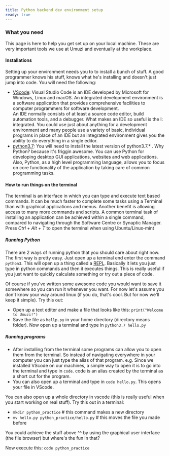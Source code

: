 ```yaml
---
title: Python backend dev environment setup
ready: true
---
```


### What you need

This page is here to help you get set up on your local machine. These are very important tools we use at Umuzi and eventually at the workplace.

#### Installations

Setting up your environment needs you to to install a bunch of stuff. A good programmer knows his stuff, knows what he's installing and doesn't just jump into code. You will need the following:

- [VScode](https://code.visualstudio.com/docs/setup/linux): Visual Studio Code is an IDE developed by Microsoft for Windows, Linux and macOS. An integrated development environment is a software application that provides comprehensive facilities to computer programmers for software development.</br>
An IDE normally consists of at least a source code editor, build automation tools, and a debugger. What makes an IDE so useful is the I: integrated. You could use just about anything for a development environment and many people use a variety of basic, individual programs in place of an IDE but an integrated environment gives you the ability to do everything in a single editor.  
- [python3.7](https://linuxize.com/post/how-to-install-pip-on-ubuntu-18.04/): You will need to install the latest version of python3.7.* . Why Python? because it's friggin awesome. You can use Python for developing desktop GUI applications, websites and web applications. Also, Python, as a high level programming language, allows you to focus on core functionality of the application by taking care of common programming tasks.


#### How to run things on the terminal

The terminal is an interface in which you can type and execute text based commands. It can be much faster to complete some tasks using a Terminal than with graphical applications and menus. Another benefit is allowing access to many more commands and scripts. A common terminal task of installing an application can be achieved within a single command, compared to navigating through the Software Centre or Synaptic Manager. Press *Ctrl + Alt + T* to open the terminal when using Ubuntu/Linux-mint

##### Running Python

There are 2 ways of running python that you should care about right now. The first way is pretty easy. Just open up a terminal end enter the command `python3`. This will open up a thing called a [REPL](https://codewith.mu/en/tutorials/1.0/repl). Basically it lets you just type in python commands and then it executes things. This is really useful if you just want to quickly calculate something or try out a piece of code.


Of course if you've written some awesome code you would want to save it somewhere so you can run it whenever you want. For now let's assume you don't know your way around linux (if you do, that's cool. But for now we'll keep it simple). Try this out:

- Open up a text editer and make a file that looks like this: `print("Welcome to Umuzi!")`
- Save the file as `hellp.py` in your home directory (directory means folder). Now open up a terminal and type in `python3.7 hello.py`


##### Running programs

- After installing from the terminal some programs can allow you to open them from the terminal. So instead of navigating everywhere in your computer you can just type the alias of that program. e.g. Since we installed VScode on our machines, a simple way to open it is to go into the terminal and type in `code`. code is an alias created by the terminal as a short cut for the program.
- You can also open up a terminal and type in `code hello.py`. This opens your file in VScode.

 You can also open up a whole directory in vscode (this is really useful when you start working on real stuff). Try this out in a terminal:

- `mkdir python_practice`    # this command makes a new directory
- `mv hello.py python_practice/hello.py` # this moves the file you made before

You could achieve the stuff above ^^ by using the graphical user interface (the file browser) but where's the fun in that?

Now execute this: `code python_practice`
